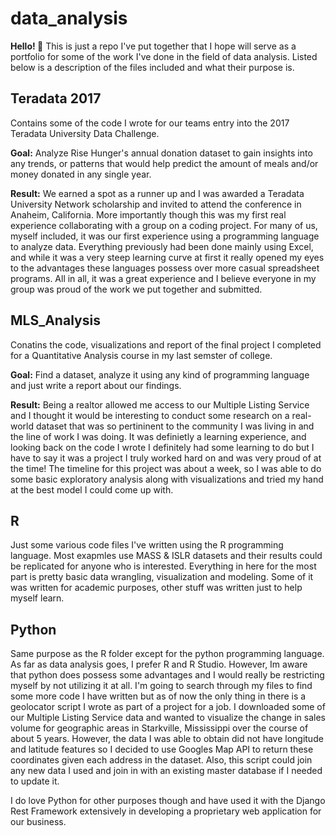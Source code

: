 # data_analysis
__Hello! :wave:__ This is just a repo I've put together that I hope will serve as a portfolio for some of the work I've done in the field of data analysis. Listed below is a description of the files included and what their purpose is. 

## Teradata 2017
 
Contains some of the code I wrote for our teams entry into the 2017 Teradata University Data Challenge. 

**Goal:** Analyze Rise Hunger's annual donation dataset to gain insights into any trends, or patterns that would help predict the amount of meals and/or money donated in any single year.

**Result:** We earned a spot as a runner up and I was awarded a Teradata University Network scholarship and invited to attend the conference in Anaheim, California. More importantly though this was my first real experience collaborating with a group on a coding project. For many of us, myself included, it was our first experience using a programming language to analyze data. Everything previously had been done mainly using Excel, and while it was a very steep learning curve at first it really opened my eyes to the advantages these languages possess over more casual spreadsheet programs. All in all, it was a great experience and I believe everyone in my group was proud of the work we put together and submitted.

 
 ## MLS_Analysis

Conatins the code, visualizations and report of the final project I completed for a Quantitative Analysis course in my last semster of college. 

**Goal:** Find a dataset, analyze it using any kind of programming language and just write a report about our findings. 

**Result:** Being a realtor allowed me access to our Multiple Listing Service and I thought it would be interesting to conduct some research on a real-world dataset that was so pertininent to the community I was living in and the line of work I was doing. It was definietly a learning experience, and looking back on the code I wrote I definitely had some learning to do but I have to say it was a project I truly worked hard on and was very proud of at the time! The timeline for this project was about a week, so I was able to do some basic exploratory analysis along with visualizations and tried my hand at the best model I could come up with. 
 
 ## R 
 
 Just some various code files I've written using the R programming language. Most exapmles use MASS & ISLR datasets and their results could be replicated for anyone who is interested. Everything in here for the most part is pretty basic data wrangling, visualization and modeling. Some of it was written for academic purposes, other stuff was written just to help myself learn.

 
 ## Python

Same purpose as the R folder except for the python programming language. As far as data analysis goes, I prefer R and R Studio. However, Im  aware that python does possess some advantages and I would really be restricting myself by not utilizing it at all. I'm going to search through my files to find some more code I have written but as of now the only thing in there is a geolocator script I wrote as part of a project for a job. I downloaded some of our Multiple Listing Service data and wanted to visualize the change in sales volume for geographic areas in Starkville, Mississippi over the course of about 5 years. However, the data I was able to obtain did not have longitude and latitude features so I decided to use Googles Map API to return these coordinates given each address in the dataset. Also, this script could join any new data I used and join in with an existing master database if I needed to update it. 

I do love Python for other purposes though and have used it with the Django Rest Framework extensively in developing a proprietary web application for our business.
